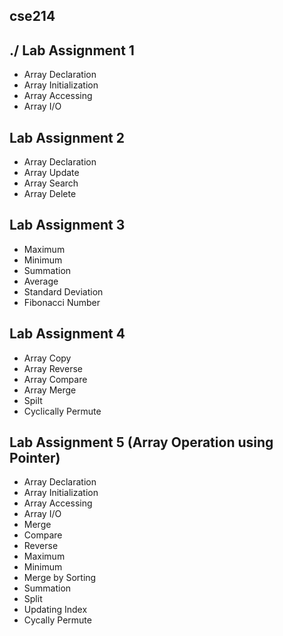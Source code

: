 ## cse214
## ./ Lab Assignment 1
* Array Declaration
* Array Initialization
* Array Accessing
* Array I/O
## Lab Assignment 2
* Array Declaration
* Array Update
* Array Search
* Array Delete
## Lab Assignment 3
* Maximum
* Minimum
* Summation
* Average
* Standard Deviation
* Fibonacci Number
## Lab Assignment 4
* Array Copy
* Array Reverse
* Array Compare
* Array Merge
* Spilt
* Cyclically Permute
## Lab Assignment 5 (Array Operation using Pointer)
* Array Declaration
* Array Initialization 
* Array Accessing 
* Array I/O 
* Merge
* Compare
* Reverse
* Maximum
* Minimum
* Merge by Sorting
* Summation
* Split
* Updating Index
* Cycally Permute
